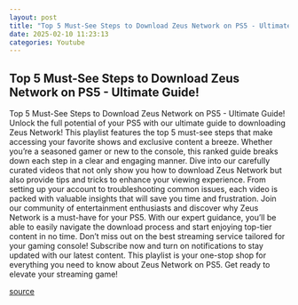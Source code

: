 ```yaml
---
layout: post
title: "Top 5 Must-See Steps to Download Zeus Network on PS5 - Ultimate Guide!"
date: 2025-02-10 11:23:13
categories: Youtube
---
```


## Top 5 Must-See Steps to Download Zeus Network on PS5 - Ultimate Guide!

Top 5 Must-See Steps to Download Zeus Network on PS5 - Ultimate Guide!
Unlock the full potential of your PS5 with our ultimate guide to downloading Zeus Network! This playlist features the top 5 must-see steps that make accessing your favorite shows and exclusive content a breeze. Whether you’re a seasoned gamer or new to the console, this ranked guide breaks down each step in a clear and engaging manner.
Dive into our carefully curated videos that not only show you how to download Zeus Network but also provide tips and tricks to enhance your viewing experience. From setting up your account to troubleshooting common issues, each video is packed with valuable insights that will save you time and frustration.
Join our community of entertainment enthusiasts and discover why Zeus Network is a must-have for your PS5. With our expert guidance, you’ll be able to easily navigate the download process and start enjoying top-tier content in no time. Don’t miss out on the best streaming service tailored for your gaming console!
Subscribe now and turn on notifications to stay updated with our latest content. This playlist is your one-stop shop for everything you need to know about Zeus Network on PS5. Get ready to elevate your streaming game!

[source](https://www.youtube.com/playlist?list=PLuESfMTkODTLb9pxOohP50tgq_m0p9ai3)
